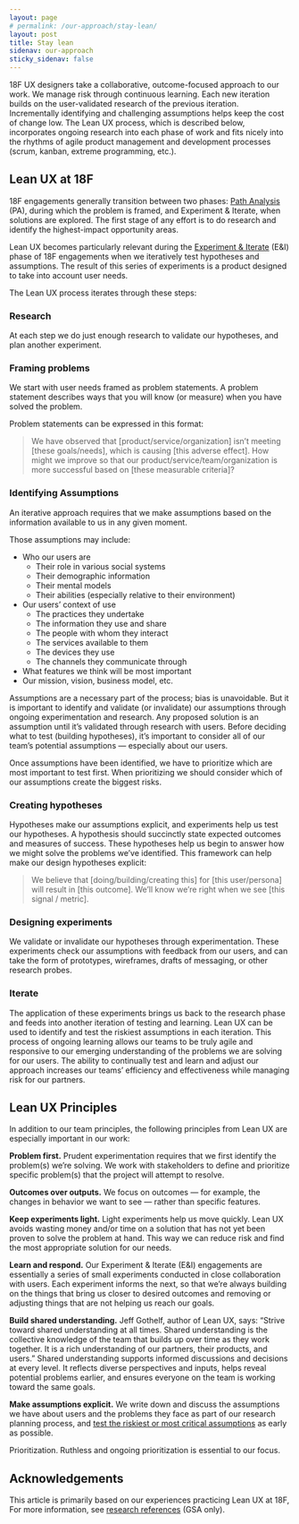 ```yaml
---
layout: page
# permalink: /our-approach/stay-lean/
layout: post
title: Stay lean 
sidenav: our-approach
sticky_sidenav: false
---
```


18F UX designers take a collaborative, outcome-focused approach to our work. We manage risk through continuous learning. Each new iteration builds on the user-validated research of the previous iteration. 
Incrementally identifying and challenging assumptions helps keep the cost of change low. The Lean UX process, which is described below, incorporates ongoing research into each phase of work and fits nicely into the rhythms of agile product management and development processes (scrum, kanban, extreme programming, etc.).


## Lean UX at 18F

18F engagements generally transition between two phases: [Path Analysis](https://18f.gsa.gov/how-we-work/) (PA), during which the problem is framed, and Experiment & Iterate, when solutions are explored. The first stage of any effort is to do research and identify the highest-impact opportunity areas.

Lean UX becomes particularly relevant during the [Experiment & Iterate](https://18f.gsa.gov/how-we-work/) (E&I) phase of 18F engagements when we iteratively test hypotheses and assumptions. The result of this series of experiments is a product designed to take into account user needs.  

The Lean UX process iterates through these steps:

### Research

At each step we do just enough research to validate our hypotheses, and plan another experiment.

### Framing problems

We start with user needs framed as problem statements. A problem statement describes ways that you will know (or measure) when you have solved the problem.

Problem statements can be expressed in this format:

>We have observed that [product/service/organization] isn’t meeting [these goals/needs], which is causing [this adverse effect]. How might we improve so that our product/service/team/organization is more successful based on [these measurable criteria]?


### Identifying Assumptions

An iterative approach requires that we make assumptions based on the information available to us in any given moment. 

Those assumptions may include: 
- Who our users are
  - Their role in various social systems
  - Their demographic information
  - Their mental models
  - Their abilities (especially relative to their environment)
- Our users’ context of use
  - The practices they undertake
  - The information they use and share
  - The people with whom they interact
  - The services available to them
  - The devices they use
  - The channels they communicate through
- What features we think will be most important
- Our mission, vision, business model, etc.

Assumptions are a necessary part of the process; bias is unavoidable. But it is important to identify and validate (or invalidate) our assumptions through ongoing experimentation and research. 
Any proposed solution is an assumption until it’s validated through research with users. Before deciding what to test (building hypotheses), it’s important to consider all of our team’s potential assumptions — especially about our users.

Once assumptions have been identified, we have to prioritize which are most important to test first. When prioritizing we should consider which of our assumptions create the biggest risks. 

### Creating hypotheses

Hypotheses make our assumptions explicit, and experiments help us test our hypotheses. A hypothesis should succinctly state expected outcomes and measures of success. These hypotheses help us begin to answer how we might solve the problems we’ve identified. This framework can help make our design hypotheses explicit:

>We believe that [doing/building/creating this] for [this user/persona] will result in [this outcome]. We’ll know we’re right when we see [this signal / metric]. 

### Designing experiments

We validate or invalidate our hypotheses through experimentation. These experiments check our assumptions with feedback from our users, and can take the form of prototypes, wireframes, drafts of messaging, or other research probes. 

### Iterate

The application of these experiments brings us back to the research phase and feeds into another iteration of testing and learning. Lean UX can be used to identify and test the riskiest assumptions in each iteration. This process of ongoing learning allows our teams to be truly agile and responsive to our emerging understanding of the problems we are solving for our users. The ability to continually test and learn and adjust our approach increases our teams’ efficiency and effectiveness while managing risk for our partners.


## Lean UX Principles

In addition to our team principles, the following principles from Lean UX are especially important in our work:

**Problem first.** Prudent experimentation requires that we first identify the problem(s) we’re solving. We work with stakeholders to define and prioritize specific problem(s) that the project will attempt to resolve. 

**Outcomes over outputs.** We focus on outcomes — for example, the changes in behavior we want to see — rather than specific features.

**Keep experiments light.** Light experiments help us move quickly. Lean UX avoids wasting money and/or time on a solution that has not yet been proven to solve the problem at hand. This way we can reduce risk and find the most appropriate solution for our needs.

**Learn and respond.** Our Experiment & Iterate (E&I) engagements are essentially a series of small experiments conducted in close collaboration with users. Each experiment informs the next, so that we’re always building on the things that bring us closer to desired outcomes and removing or adjusting things that are not helping us reach our goals.

**Build shared understanding.** Jeff Gothelf, author of Lean UX, says: “Strive toward shared understanding at all times. Shared understanding is the collective knowledge of the team that builds up over time as they work together. It is a rich understanding of our partners, their products, and users.” Shared understanding supports informed discussions and decisions at every level. It reflects diverse perspectives and inputs, helps reveal potential problems earlier, and ensures everyone on the team is working toward the same goals.

**Make assumptions explicit.** We write down and discuss the assumptions we have about users and the problems they face as part of our research planning process, and [test the riskiest or most critical assumptions](https://mvpworkshop.co/validate-riskiest-assumption/) as early as possible.

Prioritization. Ruthless and ongoing prioritization is essential to our focus.

## Acknowledgements

This article is primarily based on our experiences practicing Lean UX at 18F, For more information, see [research references](https://docs.google.com/document/d/1jMgdC0_U5FIof4XeTlDThz3OjAHw4ICXb5Qlci_x1ps/edit#bookmark=id.yukzvrp5ecf4) (GSA only).
